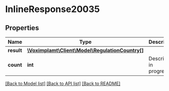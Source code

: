 # InlineResponse20035

## Properties
Name | Type | Description | Notes
------------ | ------------- | ------------- | -------------
**result** | [**\Voximplamt\Client\Model\RegulationCountry[]**](RegulationCountry.md) |  | [optional] 
**count** | **int** | Description in progress... | [optional] 

[[Back to Model list]](../README.md#documentation-for-models) [[Back to API list]](../README.md#documentation-for-api-endpoints) [[Back to README]](../README.md)


